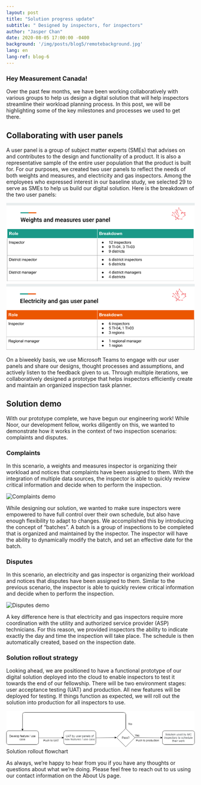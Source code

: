 ```yaml
---
layout: post
title: "Solution progress update"
subtitle: " Designed by inspectors, for inspectors"
author: "Jasper Chan"
date: 2020-08-05 17:00:00 -0400
background: '/img/posts/blog5/remotebackground.jpg'
lang: en
lang-ref: blog-6
---
```


<h3>Hey Measurement Canada!</h3>

<p>Over the past few months, we have been working collaboratively with various groups to help us design a digital solution that will help inspectors streamline their workload planning process. In this post, we will be highlighting some of the key milestones and processes we used to get there.</p>

<h2 class="section-heading">Collaborating with user panels</h2>
<p>A user panel is a group of subject matter experts (SMEs) that advises on and contributes to the design and functionality of a product. It is also a representative sample of the entire user population that the product is built for. For our purposes, we created two user panels to reflect the needs of both weights and measures, and electricity and gas inspectors. Among the employees who expressed interest in our baseline study, we selected 29 to serve as SMEs to help us build our digital solution. Here is the breakdown of the two user panels:</p>

<img class="img-fluid img_border" src="/img/posts/blog6/WMpanel_en.png" alt="Weights and measures panel breakdown">

<img class="img-fluid img_border" src="/img/posts/blog6/EGpanel_en.png" alt="Electricity and gas panel breakdown">

<p>On a biweekly basis, we use Microsoft Teams to engage with our user panels and share our designs, thought processes and assumptions, and actively listen to the feedback given to us. Through multiple iterations, we collaboratively designed a prototype that helps inspectors efficiently create and maintain an organized inspection task planner.</p>

<h2 class="section-heading">Solution demo</h2>
<p>With our prototype complete, we have begun our engineering work! While Noor, our development fellow, works diligently on this, we wanted to demonstrate how it works in the context of two inspection scenarios: complaints and disputes.</p>

<h3 class="section-heading">Complaints</h3>
<p>In this scenario, a weights and measures inspector is organizing their workload and notices that complaints have been assigned to them. With the integration of multiple data sources, the inspector is able to quickly review critical information and decide when to perform the inspection.</p>

<img class="img-fluid img_border" src="/img/posts/blog6/complaintsdemo.gif" alt="Complaints demo">

<p>While designing our solution, we wanted to make sure inspectors were empowered to have full control over their own schedule, but also have enough flexibility to adapt to changes. We accomplished this by introducing the concept of “batches”. A batch is a group of inspections to be completed that is organized and maintained by the inspector. The inspector will have the ability to dynamically modify the batch, and set an effective date for the batch.</p>

<h3 class="section-heading">Disputes</h3>
<p>In this scenario, an electricity and gas inspector is organizing their workload and notices that disputes have been assigned to them. Similar to the previous scenario, the inspector is able to quickly review critical information and decide when to perform the inspection.</p>

<img class="img-fluid img_border" src="/img/posts/blog6/disputesdemo.gif" alt="Disputes demo">

<p>A key difference here is that electricity and gas inspectors require more coordination with the utility and authorized service provider (ASP) technicians. For this reason, we provided inspectors the ability to indicate exactly the day and time the inspection will take place. The schedule is then automatically created, based on the inspection date.</p>

<h3 class="section-heading">Solution rollout strategy</h3>
<p>Looking ahead, we are positioned to have a functional prototype of our digital solution deployed into the cloud to enable inspectors to test it towards the end of our fellowship. There will be two environment stages: user acceptance testing (UAT) and production. All new features will be deployed for testing. If things function as expected, we will roll out the solution into production for all inspectors to use.</p>

<img class="img-fluid img_border" src="/img/posts/blog6/rolloutchart_en.png" alt="Solution rollout flow">
<span class="caption text-muted">Solution rollout flowchart</span>

<p>As always, we’re happy to hear from you if you have any thoughts or questions about what we’re doing. Please feel free to reach out to us using our contact information on the About Us page.</p>

